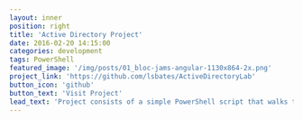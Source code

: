 ```yaml
---
layout: inner
position: right
title: 'Active Directory Project'
date: 2016-02-20 14:15:00
categories: development
tags: PowerShell
featured_image: '/img/posts/01_bloc-jams-angular-1130x864-2x.png'
project_link: 'https://github.com/lsbates/ActiveDirectoryLab'
button_icon: 'github'
button_text: 'Visit Project'
lead_text: 'Project consists of a simple PowerShell script that walks the user through "zeroing out" (wiping) any drives that are connected to the system.'
---
```

